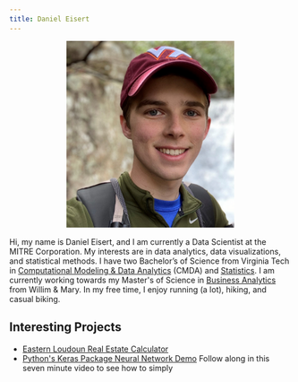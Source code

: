 ```yaml
---
title: Daniel Eisert
---
```


<p align="center">
<img src="/images/Perisburg_Daniel.jpg" width="300" />
</p>

Hi, my name is Daniel Eisert, and I am currently a Data Scientist at the MITRE Corporation. My interests are in data analytics, data visualizations, and statistical methods. I have two Bachelor’s of Science from Virginia Tech in [Computational Modeling & Data Analytics](https://www.ais.science.vt.edu/academics/cmda.html) (CMDA) and [Statistics](https://www.stat.vt.edu/). I am currently working towards my Master's of Science in [Business Analytics](https://online.mason.wm.edu/msba) from Willim & Mary. In my free time, I enjoy running (a lot), hiking, and casual biking.

## Interesting Projects
- [Eastern Loudoun Real Estate Calculator](/loudounRealEstate/index.md)
- [Python's Keras Package Neural Network Demo](https://www.youtube.com/watch?v=juxqMT0Ow7E) Follow along in this seven minute video to see how to simply

